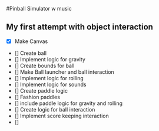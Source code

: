 #Pinball Simulator w music
## My first attempt with object interaction
 * [X] Make Canvas
 * [] Create ball
 * [] Implement logic for gravity
 * [] Create bounds for ball 
 * [] Make Ball launcher and ball interaction
 * [] Implement logic for rolling
 * [] Implement logic for sounds
 * [] Create paddle logic
 * [] Fashion paddles
 * [] include paddle logic for gravity and rolling
 * [] Create logic for ball interaction
 * [] Implement score keeping interaction
 * [] 